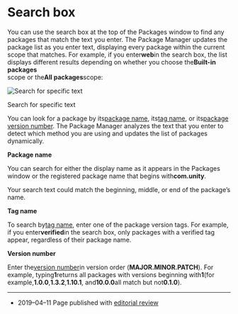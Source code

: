 # Search box

You can use the search box at the top of the Packages window to find any packages that match the text you enter. The Package Manager updates the package list as you enter text, displaying every package within the current scope that matches. For example, if you enter**web**in the search box, the list displays different results depending on whether you choose the**Built-in packages**  
scope or the**All packages**scope:

![](https://docs.unity3d.com/2019.2/Documentation/uploads/Main/PackageManagerUI-SearchResults.png "Search for specific text")

Search for specific text

You can look for a package by its[package name](https://docs.unity3d.com/2019.2/Documentation/Manual/upm-manifestPkg.html#name), its[tag name](https://docs.unity3d.com/2019.2/Documentation/Manual/upm-ui-details.html#Tags), or its[package version number](https://docs.unity3d.com/2019.2/Documentation/Manual/upm-ui-list.html#VersionList). The Package Manager analyzes the text that you enter to detect which method you are using and updates the list of packages dynamically.

**Package name**

You can search for either the display name as it appears in the Packages window or the registered package name that begins with**com.unity**.

Your search text could match the beginning, middle, or end of the package’s name.

**Tag name**

To search by[tag name](https://docs.unity3d.com/2019.2/Documentation/Manual/upm-ui-details.html#Tags), enter one of the package version tags. For example, if you enter**verified**in the search box, only packages with a verified tag appear, regardless of their package name.

**Version number**

Enter the[version number](https://docs.unity3d.com/2019.2/Documentation/Manual/upm-ui-list.html#VersionList)in version order \(**MAJOR.MINOR.PATCH**\). For example, typing**1**returns all packages with versions beginning with**1**\(for example,**1.0.0**,**1.3.2**,**1.10.1**, and**10.0.0**all match but not**0.1.0**\).

---

* 2019–04–11 Page published with
  [editorial review](https://docs.unity3d.com/2019.2/Documentation/Manual/DocumentationEditorialReview.html)



